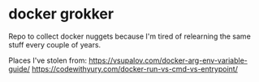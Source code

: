 # docker grokker

Repo to collect docker nuggets because I'm tired of relearning the same stuff every couple of years.

Places I've stolen from:
https://vsupalov.com/docker-arg-env-variable-guide/
https://codewithyury.com/docker-run-vs-cmd-vs-entrypoint/
